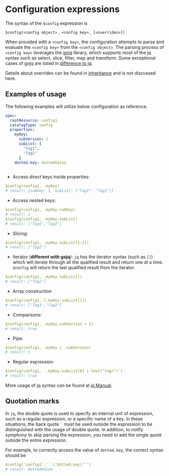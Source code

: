# Configuration expressions

The syntax of the `$config` expression is

```
$config(<config object>, <config key>, [<overrides>])
```

When provided with a `<config key>`, the configuration attempts to parse and evaluate the `<config key>` from the `<config object>`. The parsing process of `<config key>` leverages the [gojq](https://github.com/itchyny/gojq?tab=readme-ov-file) library, which supports most of the jq syntax such as select, slice, filter, map and transform. Some exceptional cases of gojq are listed in [difference to jq](https://github.com/itchyny/gojq?tab=readme-ov-file#difference-to-jq).

Details about overrides can be found in [inheritance](../configuration-management/inheritance.md) and is not discussed here.

## Examples of usage

The following examples will utilize below configuration as reference.
```yaml
spec:
  rootResource: config1
  catalogType: config
  properties:
    myKey:
      subVersion: 1
      subList: [
        "Tag1",
        "Tag2"
      ]
    dotted.key: dottedValue
    
```

- Access direct keys inside properties:
```yaml
$config(config1, .myKey)
# result: {subKey: 1, subList: ["Tag1", "Tag2"]}
```

- Access nested keys:
```yaml
$config(config1, .myKey.subKey)
# result: 1
$config(config1, .myKey.subList)
# result: ["Tag1","Tag2"]
```

- Slicing:
```yaml
$config(config1, .myKey.subList[1:2])
# result: ["Tag2"]
```

- Iterator (**different with gojq**):
`jq` has the iterator syntax (such as `[]`) which will iterate through all the qualified result and return one at a time. `$config` will return the last qualified result from the iterator. 
```yaml
$config(config1, .myKey.subList[])
# result: ["Tag2"]
```

- Array construction
```yaml
$config(config1, [.myKey.subList[]])
# result: ["Tag1","Tag2"]
```

- Comparisons:
```yaml
$config(config1, .myKey.subVersion < 2)
# result: true
```

- Pipe:
```yaml
$config(config1, .myKey | .subVersion)
# result: 1
```

- Regular expression:
```yaml
$config(config1, `.myKey.subList[0] | test("tag+")`)
# result: true
```

More usage of jq syntax can be found at [jq Manual](https://jqlang.github.io/jq/manual/).

## Quotation marks

In `jq`, the double quote is used to specify an internal unit of expression, such as a regular expression, or a specific name of a key. In these situations, the back quote <code>`</code> must be used outside the expression to be distinguished with the usage of double quote. In addition, to notify symphony to skip parsing the expression, you need to add the single quote outside the entire <config key> expression.

For example, to correctly access the value of `dotted.key`, the correct syntax should be
```yaml
$config('config1','`.\"dotted.key\"`')
# result: dottedValue
```

